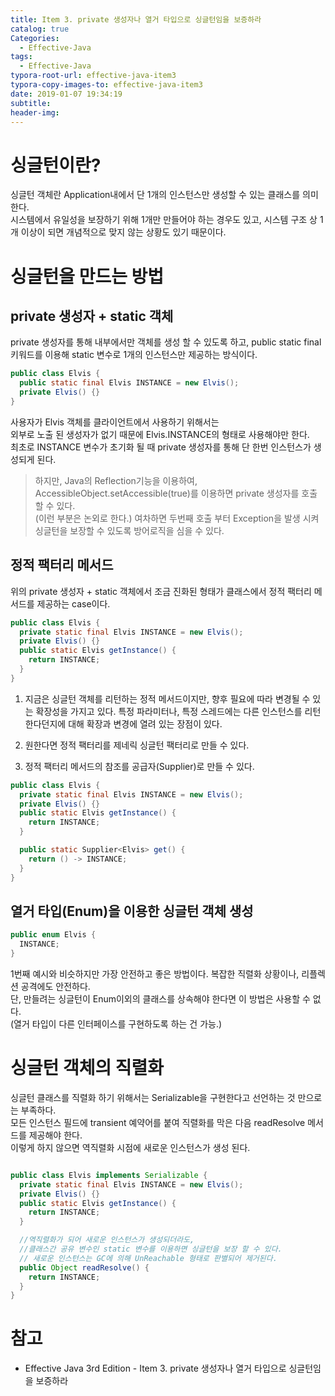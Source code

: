 ```yaml
---
title: Item 3. private 생성자나 열거 타입으로 싱글턴임을 보증하라
catalog: true
Categories:
  - Effective-Java
tags:
  - Effective-Java
typora-root-url: effective-java-item3
typora-copy-images-to: effective-java-item3
date: 2019-01-07 19:34:19
subtitle:
header-img:
---
```


# 싱글턴이란?
싱글턴 객체란 Application내에서 단 1개의 인스턴스만 생성할 수 있는 클래스를 의미한다.  
시스템에서 유일성을 보장하기 위해 1개만 만들어야 하는 경우도 있고, 시스템 구조 상 1개 이상이 되면 개념적으로 맞지 않는 상황도 있기 때문이다.

# 싱글턴을 만드는 방법
## private 생성자 + static 객체
private 생성자를 통해 내부에서만 객체를 생성 할 수 있도록 하고,
public static final 키워드를 이용해 static 변수로 1개의 인스턴스만 제공하는 방식이다.

```java
public class Elvis {
  public static final Elvis INSTANCE = new Elvis();
  private Elvis() {}
}
```

사용자가 Elvis 객체를 클라이언트에서 사용하기 위해서는  
외부로 노출 된 생성자가 없기 때문에 Elvis.INSTANCE의 형태로 사용해야만 한다.  
최초로 INSTANCE 변수가 초기화 될 때 private 생성자를 통해 단 한번 인스턴스가 생성되게 된다.
> 하지만, Java의 Reflection기능을 이용하여, AccessibleObject.setAccessible(true)를 이용하면 private 생성자를 호출 할 수 있다.  
(이런 부분은 논외로 한다.)  여차하면 두번째 호출 부터 Exception을 발생 시켜 싱글턴을 보장할 수 있도록 방어로직을 심을 수 있다.


## 정적 팩터리 메서드
위의 private 생성자 + static 객체에서 조금 진화된 형태가 클래스에서 정적 팩터리 메서드를 제공하는 case이다.

```java
public class Elvis {
  private static final Elvis INSTANCE = new Elvis();
  private Elvis() {}
  public static Elvis getInstance() {
    return INSTANCE;
  }
}
```
1. 지금은 싱글턴 객체를 리턴하는 정적 메서드이지만, 향후 필요에 따라 변경될 수 있는 확장성을 가지고 있다.
특정 파라미터나, 특정 스레드에는 다른 인스턴스를 리턴한다던지에 대해 확장과 변경에 열려 있는 장점이 있다.

2. 원한다면 정적 팩터리를 제네릭 싱글턴 팩터리로 만들 수 있다.
3. 정적 팩터리 메서드의 참조를 공급자(Supplier)로 만들 수 있다.


```java
public class Elvis {
  private static final Elvis INSTANCE = new Elvis();
  private Elvis() {}
  public static Elvis getInstance() {
    return INSTANCE;
  }

  public static Supplier<Elvis> get() {
    return () -> INSTANCE;
  }
}
```

## 열거 타입(Enum)을 이용한 싱글턴 객체 생성
```java
public enum Elvis {
  INSTANCE;
}
```
1번째 예시와 비슷하지만 가장 안전하고 좋은 방법이다.
복잡한 직렬화 상황이나, 리플렉션 공격에도 안전하다.  
단, 만들려는 싱글턴이 Enum이외의 클래스를 상속해야 한다면 이 방법은 사용할 수 없다.  
(열거 타입이 다른 인터페이스를 구현하도록 하는 건 가능.)


# 싱글턴 객체의 직렬화
싱글턴 클래스를 직렬화 하기 위해서는 Serializable을 구현한다고 선언하는 것 만으로는 부족하다.  
모든 인스턴스 필드에 transient 예약어를 붙여 직렬화를 막은 다음 readResolve 메서드를 제공해야 한다.  
이렇게 하지 않으면 역직렬화 시점에 새로운 인스턴스가 생성 된다.

```java

public class Elvis implements Serializable {
  private static final Elvis INSTANCE = new Elvis();
  private Elvis() {}
  public static Elvis getInstance() {
    return INSTANCE;
  }

  //역직렬화가 되어 새로운 인스턴스가 생성되더라도, 
  //클래스간 공유 변수인 static 변수를 이용하면 싱글턴을 보장 할 수 있다.
  // 새로운 인스턴스는 GC에 의해 UnReachable 형태로 판별되어 제거된다.
  public Object readResolve() {
    return INSTANCE;
  }
}
```

# 참고
* Effective Java 3rd Edition - Item 3. private 생성자나 열거 타입으로 싱글턴임을 보증하라

